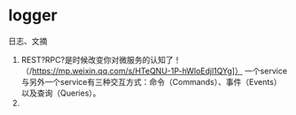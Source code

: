 logger
======

日志、文摘

1. REST?RPC?是时候改变你对微服务的认知了！（/https://mp.weixin.qq.com/s/HTeQNU-1P-hWloEdjl1QYg]）
    一个service与另外一个service有三种交互方式：命令（Commands）、事件（Events）以及查询（Queries）。
    
2.
